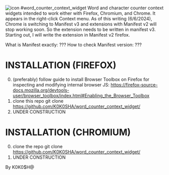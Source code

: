 ![icon](https://github.com/K0K0SHA/word_counter_context_widget/assets/92905002/0415b105-0534-4c38-920a-885ec890e7e2)
#word_counter_context_widget
Word and character counter context widgets intended to work either with Firefox, Chromium, and Chrome. It appears in the right-click Context menu.
As of this writing (6/6/2024), Chrome is switching to Manifest v3 and extensions with Manifest v2 will stop working soon. So the extension needs to be written in manifest v3.
Starting out, I will write the extension in Manifest v2 firefox.

What is Manifest exactly: ???
How to check Manifest version: ??? 

# INSTALLATION (FIREFOX)
0. (preferably) follow guide to install Browser Toolbox on Firefox for inspecting and modifying internal browser JS: https://firefox-source-docs.mozilla.org/devtools-user/browser_toolbox/index.html#Enabling_the_Browser_Toolbox
1. clone this repo
git clone https://github.com/K0K0SHA/word_counter_context_widget/
2. UNDER CONSTRUCTION

# INSTALLATION (CHROMIUM)
0. clone the repo
git clone https://github.com/K0K0SHA/word_counter_context_widget/
1. UNDER CONSTRUCTION

By K0K0$H@
